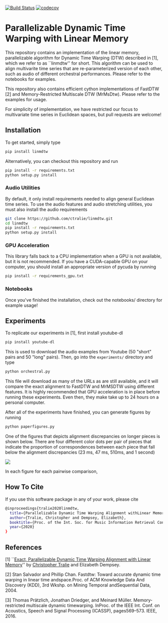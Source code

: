 [![Build Status](https://api.travis-ci.org/ctralie/linmdtw.svg?branch=master)](https://api.travis-ci.org/ctralie/linmdtw)
[![codecov](https://codecov.io/gh/ctralie/linmdtw/branch/master/graph/badge.svg)](https://codecov.io/gh/ctralie/linmdtw)


# Parallelizable Dynamic Time Warping with Linear Memory

This repository contains an implementation of the linear memory, parallelizable algorithm for Dynamic Time Warping (DTW) described in [1], which we refer to as ``linmdtw'' for short.  This algorithm can be used to align multivarite time series that are re-parameterized version of each other, such as audio of different orchestral performances.  Please refer to the notebooks for examples.

This repository also contains efficient cython implementations of FastDTW [2] and Memory-Restricted Multiscale DTW (MrMsDtw).  Please refer to the examples for usage.

For simplicity of implementation, we have restricted our focus to multivariate time series in Euclidean spaces, but pull requests are welcome!  

## Installation 

To get started, simply type
~~~~~ bash
pip install linmdtw
~~~~~

Alternatively, you can checkout this repository and run
~~~~~ bash
pip install -r requirements.txt
python setup.py install
~~~~~

### Audio Utilities

By default, it only install requirements needed to align general Euclidean time series.  To use the audio features and audio stretching utilities, you must also install the audio requirements
~~~~~ bash
git clone https://github.com/ctralie/linmdtw.git
cd linmdtw
pip install -r requirements.txt
python setup.py install
~~~~~

### GPU Acceleration

This library falls back to a CPU implementation when a GPU is not available, but it is not recommended.  If you have a CUDA-capable GPU on your computer, you should install an appropriate version of pycuda by running

~~~~~ bash
pip install -r requirements_gpu.txt
~~~~~

### Notebooks


Once you've finished the installation, check out the notebooks/ directory for example usage!

## Experiments

To replicate our experiments in [1], first install youtube-dl

~~~~~ bash
pip install youtube-dl
~~~~~

This is used to download the audio examples from Youtube (50 "short" pairs and 50 "long" pairs).  Then, go into the <code>experiments/</code> directory and type

~~~~~ bash
python orchestral.py
~~~~~

This file will download as many of the URLs as are still available, and it will compare the exact alignment to FastDTW and MrMSDTW using different features.  It is highly recommended that GPU acceleration is in place before running these experiments.  Even then, they make take up to 24 hours on a personal computer.

After all of the experiments have finished, you can generate figures by running

~~~~~ bash
python paperfigures.py
~~~~~

One of the figures that depicts alignment discrepancies on longer pieces is shown below.  There are four different color dots per pair of pieces that indicate the proportion of correspondences between each piece that fall below the alignment discrepancies (23 ms, 47 ms, 510ms, and 1 second)

<img src = "LongerOrchestralDiscrepancies.png">

In each figure for each pairwise comparison,

## How To Cite

If you use this software package in any of your work, please cite

~~~~~ bash
@inproceedings{tralie2020linmdtw,
  title={Parallelizable Dynamic Time Warping Alignment withLinear Memory},
  author={Tralie, Christopher and Dempsey, Elizabeth},
  booktitle={Proc. of the Int. Soc. for Music Information Retrieval Conf. (ISMIR), in print},
  year={2020}
}
~~~~~

## References

[1] ``<a href = "http://www.ctralie.com/Research/linmdtw/paper.pdf">Exact, Parallelizable Dynamic Time Warping Alignment with Linear Memory</a>'' by <a href = "http://www.ctralie.com">Christopher Tralie</a> and Elizabeth Dempsey.

[2] Stan Salvador and Phillip Chan. Fastdtw: Toward accurate dynamic time warping in linear time andspace.Proc. of ACM Knowledge Data And Discovery (KDD), 3rd Wkshp. on Mining Temporal andSequential Data, 2004.

[3] Thomas Prätzlich, Jonathan Driedger, and Meinard Müller. Memory-restricted multiscale dynamic timewarping. InProc. of the IEEE Int. Conf. on Acoustics, Speech and Signal Processing (ICASSP), pages569–573. IEEE, 2016.